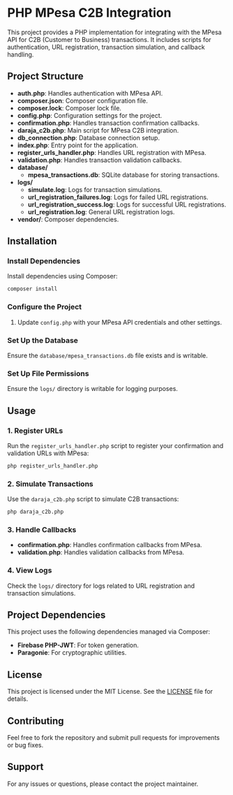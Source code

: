 # PHP MPesa C2B Integration

This project provides a PHP implementation for integrating with the MPesa API for C2B (Customer to Business) transactions. It includes scripts for authentication, URL registration, transaction simulation, and callback handling.

## Project Structure

- **auth.php**: Handles authentication with MPesa API.
- **composer.json**: Composer configuration file.
- **composer.lock**: Composer lock file.
- **config.php**: Configuration settings for the project.
- **confirmation.php**: Handles transaction confirmation callbacks.
- **daraja_c2b.php**: Main script for MPesa C2B integration.
- **db_connection.php**: Database connection setup.
- **index.php**: Entry point for the application.
- **register_urls_handler.php**: Handles URL registration with MPesa.
- **validation.php**: Handles transaction validation callbacks.
- **database/**
  - **mpesa_transactions.db**: SQLite database for storing transactions.
- **logs/**
  - **simulate.log**: Logs for transaction simulations.
  - **url_registration_failures.log**: Logs for failed URL registrations.
  - **url_registration_success.log**: Logs for successful URL registrations.
  - **url_registration.log**: General URL registration logs.
- **vendor/**: Composer dependencies.

## Installation

### Install Dependencies

Install dependencies using Composer:
```bash
composer install
```

### Configure the Project

1. Update `config.php` with your MPesa API credentials and other settings.

### Set Up the Database

Ensure the `database/mpesa_transactions.db` file exists and is writable.

### Set Up File Permissions

Ensure the `logs/` directory is writable for logging purposes.

## Usage

### 1. Register URLs

Run the `register_urls_handler.php` script to register your confirmation and validation URLs with MPesa:
```bash
php register_urls_handler.php
```

### 2. Simulate Transactions

Use the `daraja_c2b.php` script to simulate C2B transactions:
```bash
php daraja_c2b.php
```

### 3. Handle Callbacks

- **confirmation.php**: Handles confirmation callbacks from MPesa.
- **validation.php**: Handles validation callbacks from MPesa.

### 4. View Logs

Check the `logs/` directory for logs related to URL registration and transaction simulations.

## Project Dependencies

This project uses the following dependencies managed via Composer:

- **Firebase PHP-JWT**: For token generation.
- **Paragonie**: For cryptographic utilities.

## License

This project is licensed under the MIT License. See the [LICENSE](LICENSE) file for details.

## Contributing

Feel free to fork the repository and submit pull requests for improvements or bug fixes.

## Support

For any issues or questions, please contact the project maintainer.
